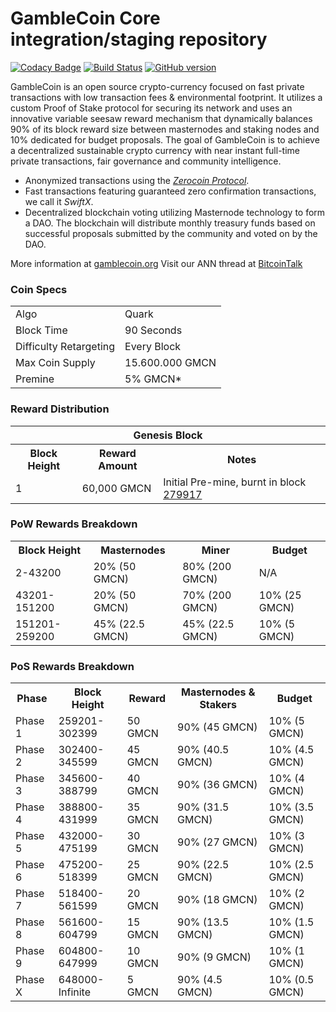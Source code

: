 GambleCoin Core integration/staging repository
=====================================

[![Codacy Badge](https://api.codacy.com/project/badge/Grade/ffd48c6acd3a4fe1a1dbae5c5bcb3f2e)](https://app.codacy.com/app/CineXMike/GambleCoin?utm_source=github.com&utm_medium=referral&utm_content=GambleCoin-Project/GambleCoin&utm_campaign=Badge_Grade_Dashboard)
[![Build Status](https://travis-ci.org/GambleCoin-Project/GambleCoin.svg?branch=master)](https://travis-ci.org/GambleCoin-Project/GambleCoin) [![GitHub version](https://badge.fury.io/gh/GambleCoin-Project%2Fgamblecoin.svg)](https://badge.fury.io/gh/GambleCoin-Project%2Fgamblecoin)

GambleCoin is an open source crypto-currency focused on fast private transactions with low transaction fees & environmental footprint.  It utilizes a custom Proof of Stake protocol for securing its network and uses an innovative variable seesaw reward mechanism that dynamically balances 90% of its block reward size between masternodes and staking nodes and 10% dedicated for budget proposals. The goal of GambleCoin is to achieve a decentralized sustainable crypto currency with near instant full-time private transactions, fair governance and community intelligence.
- Anonymized transactions using the [_Zerocoin Protocol_](http://www.gamblecoin.org/zpiv).
- Fast transactions featuring guaranteed zero confirmation transactions, we call it _SwiftX_.
- Decentralized blockchain voting utilizing Masternode technology to form a DAO. The blockchain will distribute monthly treasury funds based on successful proposals submitted by the community and voted on by the DAO.

More information at [gamblecoin.org](http://www.gamblecoin.org) Visit our ANN thread at [BitcoinTalk](http://www.bitcointalk.org/index.php?topic=1262920)

### Coin Specs
<table>
<tr><td>Algo</td><td>Quark</td></tr>
<tr><td>Block Time</td><td>90 Seconds</td></tr>
<tr><td>Difficulty Retargeting</td><td>Every Block</td></tr>
<tr><td>Max Coin Supply</td><td>15.600.000 GMCN</td></tr>
<tr><td>Premine</td><td>5% GMCN*</td></tr>
</table>

### Reward Distribution

<table>
<th colspan=4>Genesis Block</th>
<tr><th>Block Height</th><th>Reward Amount</th><th>Notes</th></tr>
<tr><td>1</td><td>60,000 GMCN</td><td>Initial Pre-mine, burnt in block <a href="http://www.presstab.pw/phpexplorer/GambleCoin/block.php?blockhash=206d9cfe859798a0b0898ab00d7300be94de0f5469bb446cecb41c3e173a57e0">279917</a></td></tr>
</table>

### PoW Rewards Breakdown

<table>
<th>Block Height</th><th>Masternodes</th><th>Miner</th><th>Budget</th>
<tr><td>2-43200</td><td>20% (50 GMCN)</td><td>80% (200 GMCN)</td><td>N/A</td></tr>
<tr><td>43201-151200</td><td>20% (50 GMCN)</td><td>70% (200 GMCN)</td><td>10% (25 GMCN)</td></tr>
<tr><td>151201-259200</td><td>45% (22.5 GMCN)</td><td>45% (22.5 GMCN)</td><td>10% (5 GMCN)</td></tr>
</table>

### PoS Rewards Breakdown

<table>
<th>Phase</th><th>Block Height</th><th>Reward</th><th>Masternodes & Stakers</th><th>Budget</th>
<tr><td>Phase 1</td><td>259201-302399</td><td>50 GMCN</td><td>90% (45 GMCN)</td><td>10% (5 GMCN)</td></tr>
<tr><td>Phase 2</td><td>302400-345599</td><td>45 GMCN</td><td>90% (40.5 GMCN)</td><td>10% (4.5 GMCN)</td></tr>
<tr><td>Phase 3</td><td>345600-388799</td><td>40 GMCN</td><td>90% (36 GMCN)</td><td>10% (4 GMCN)</td></tr>
<tr><td>Phase 4</td><td>388800-431999</td><td>35 GMCN</td><td>90% (31.5 GMCN)</td><td>10% (3.5 GMCN)</td></tr>
<tr><td>Phase 5</td><td>432000-475199</td><td>30 GMCN</td><td>90% (27 GMCN)</td><td>10% (3 GMCN)</td></tr>
<tr><td>Phase 6</td><td>475200-518399</td><td>25 GMCN</td><td>90% (22.5 GMCN)</td><td>10% (2.5 GMCN)</td></tr>
<tr><td>Phase 7</td><td>518400-561599</td><td>20 GMCN</td><td>90% (18 GMCN)</td><td>10% (2 GMCN)</td></tr>
<tr><td>Phase 8</td><td>561600-604799</td><td>15 GMCN</td><td>90% (13.5 GMCN)</td><td>10% (1.5 GMCN)</td></tr>
<tr><td>Phase 9</td><td>604800-647999</td><td>10 GMCN</td><td>90% (9 GMCN)</td><td>10% (1 GMCN)</td></tr>
<tr><td>Phase X</td><td>648000-Infinite</td><td>5 GMCN</td><td>90% (4.5 GMCN)</td><td>10% (0.5 GMCN)</td></tr>
</table>
